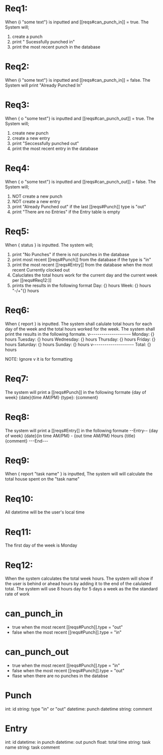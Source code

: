 # Req1:
When {i "some text"} is inputted and [[reqs#can_punch_in]] = true. The System
will;
1. create a punch
2. print " Sucessfully punched in"
3. print the most recent punch in the database


# Req2:
When {i "some text"} is inputted and [[reqs#can_punch_in]] = false. The System
will print "Already Punched In"


# Req3: 
When { o "some text"} is inputted and [[reqs#can_punch_out]] = true. The System
will;
1. create new punch
2. create a new entry
3. print "Seccessfully punched out"
4. print the most recent entry in the database


# Req4: 
When { o "some text"} is inputted and [[reqs#can_punch_out]] = false. The System
will;
1. NOT create a new punch
2. NOT create a new entry 
3. print "Already Punched out" if the last [[reqs#Punch]] type is "out"
4. print "There are no Entries" if the Entry table is empty


# Req5:
When { status } is inputted. The system will;
1. print "No Punches" if there is not punches in the database
2. print most recent [[reqs#Punch]] from the database if the type is "in"
3. print the most recent [[reqs#Entry]] from the database when the most recent
   Currently clocked out
4. Caluclates the total hours work for the current day and the current week per
   [[reqs#Req12:]]
5. prints the results in the following format
   Day:  {} hours
   Week: {} hours "-/+"{} hours 


# Req6:
When { report } is inputted. The system shall calulate total hours for each day 
of the week and the total hours worked for the week. The system shall print the
results in the following formate.
v---------------------
Monday:     {} hours
Tuesday:    {} hours
Wednesday:  {} hours
Thursday:   {} hours
Friday:     {} hours
Saturday:   {} hours
Sunday:     {} hours
v--------------------- 
Total:      {} hours

NOTE: Ignore v it is for formatting


# Req7:
The system will print a [[reqs#Punch]] in the following formate
{day of week} {date}{time AM/PM} {type}: {comment}


# Req8:
The system will print a [[reqs#Entry]] in the following formate
--Entry-- 
{day of week} {date}{in time AM/PM} - {out time AM/PM} Hours
{title}
{comment}
---End---


# Req9:
When { report "task name" } is inputted, The system will will calculate the
total house spent on the "task name"


# Req10:
All datetime will be the user's local time


# Req11:
The first day of the week is Monday


# Req12:
When the system calculates the total week hours. The system will show if the 
user is behind or ahead hours by adding it to the end of the calulated total. 
The system will use 8 hours day for 5 days a week as the the standard rate of 
work


# can_punch_in
- true when the most recent [[reqs#Punch]].type = "out"
- false when the most recent [[reqs#Punch]].type = "in"


# can_punch_out
- true when the most recent [[reqs#Punch]].type = "in"
- false when the most recent [[reqs#Punch]].type = "out"
- flase when there are no punches in the databse


# Punch
int:      id
string:   type "in" or "out"
datetime: punch datetime
string:   comment


# Entry
int:      id
datetime: in punch
datetime: out punch
float:    total time
string:   task name
string:   task comment

